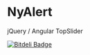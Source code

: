 # NyAlert
jQuery / Angular TopSlider


[![Bitdeli Badge](https://d2weczhvl823v0.cloudfront.net/cleiton-tavares/nyalert/trend.png)](https://bitdeli.com/free "Bitdeli Badge")

